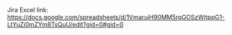 Jira Excel link: https://docs.google.com/spreadsheets/d/1VmarujH90MM5rqGOSzWjtppG1-LtYuZi0mZYm8TsQuU/edit?gid=0#gid=0



